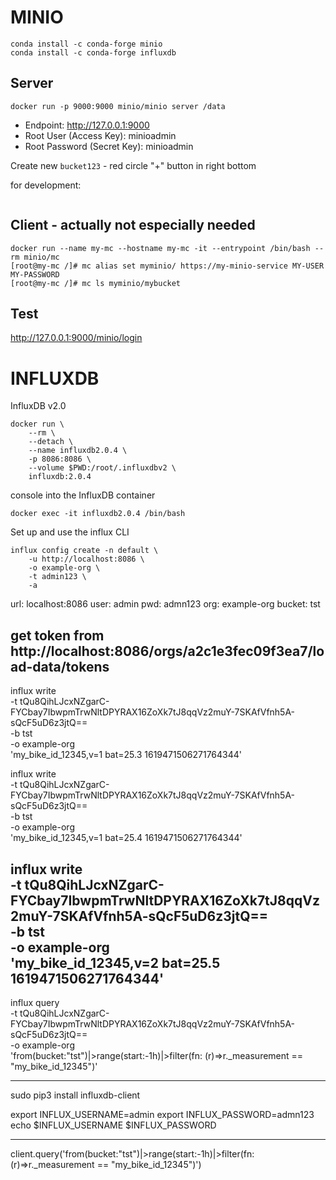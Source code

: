 # MINIO

```
conda install -c conda-forge minio
conda install -c conda-forge influxdb
```
## Server
```
docker run -p 9000:9000 minio/minio server /data
```
- Endpoint: http://127.0.0.1:9000
- Root User (Access Key): minioadmin
- Root Password (Secret Key): minioadmin

Create new ```bucket123``` - red circle "+" button in right bottom

for development:
```

```
## Client - actually not especially needed
```
docker run --name my-mc --hostname my-mc -it --entrypoint /bin/bash --rm minio/mc
[root@my-mc /]# mc alias set myminio/ https://my-minio-service MY-USER MY-PASSWORD
[root@my-mc /]# mc ls myminio/mybucket
```

## Test 
http://127.0.0.1:9000/minio/login

# INFLUXDB


InfluxDB v2.0

```
docker run \
    --rm \
    --detach \
    --name influxdb2.0.4 \
    -p 8086:8086 \
    --volume $PWD:/root/.influxdbv2 \
    influxdb:2.0.4
```
console into the InfluxDB container
```
docker exec -it influxdb2.0.4 /bin/bash
```
Set up and use the influx CLI
```
influx config create -n default \
    -u http://localhost:8086 \
    -o example-org \
    -t admin123 \
    -a
```

url:    localhost:8086
user:   admin
pwd:    admn123
org:    example-org
bucket: tst


get token from http://localhost:8086/orgs/a2c1e3fec09f3ea7/load-data/tokens
------------------------------------------
influx write \
  -t tQu8QihLJcxNZgarC-FYCbay7IbwpmTrwNltDPYRAX16ZoXk7tJ8qqVz2muY-7SKAfVfnh5A-sQcF5uD6z3jtQ== \
  -b tst \
  -o example-org \
  'my_bike_id_12345,v=1 bat=25.3 1619471506271764344'


influx write \
  -t tQu8QihLJcxNZgarC-FYCbay7IbwpmTrwNltDPYRAX16ZoXk7tJ8qqVz2muY-7SKAfVfnh5A-sQcF5uD6z3jtQ== \
  -b tst \
  -o example-org \
  'my_bike_id_12345,v=1 bat=25.4 1619471506271764344'

  influx write \
  -t tQu8QihLJcxNZgarC-FYCbay7IbwpmTrwNltDPYRAX16ZoXk7tJ8qqVz2muY-7SKAfVfnh5A-sQcF5uD6z3jtQ== \
  -b tst \
  -o example-org \
  'my_bike_id_12345,v=2 bat=25.5 1619471506271764344'
---------------------------


influx query \
  -t tQu8QihLJcxNZgarC-FYCbay7IbwpmTrwNltDPYRAX16ZoXk7tJ8qqVz2muY-7SKAfVfnh5A-sQcF5uD6z3jtQ== \
  -o example-org \
  'from(bucket:"tst")|>range(start:-1h)|>filter(fn: (r)=>r._measurement == "my_bike_id_12345")'

---------------------------

sudo pip3 install influxdb-client


export INFLUX_USERNAME=admin
export INFLUX_PASSWORD=admn123
echo $INFLUX_USERNAME $INFLUX_PASSWORD


---------------------------------------

client.query('from(bucket:"tst")|>range(start:-1h)|>filter(fn: (r)=>r._measurement == "my_bike_id_12345")')
